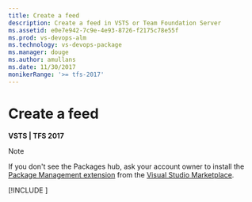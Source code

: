 ```yaml
---
title: Create a feed
description: Create a feed in VSTS or Team Foundation Server
ms.assetid: e0e7e942-7c9e-4e93-8726-f2175c78e55f
ms.prod: vs-devops-alm
ms.technology: vs-devops-package
ms.manager: douge
ms.author: amullans
ms.date: 11/30/2017
monikerRange: '>= tfs-2017'
---
```

 

# Create a feed

**VSTS | TFS 2017**

   > [!NOTE] 
   > If you don't see the Packages hub, ask your account owner to install the [Package Management extension](https://marketplace.visualstudio.com/items?itemName=ms.feed) from the [Visual Studio Marketplace](../../marketplace/install-vsts-extension.md).

[!INCLUDE [](../_shared/create-feed.md)]
